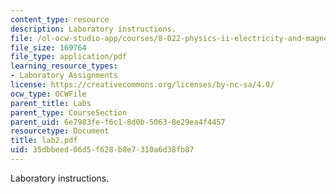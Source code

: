 ```yaml
---
content_type: resource
description: Laboratory instructions.
file: /ol-ocw-studio-app/courses/8-022-physics-ii-electricity-and-magnetism-fall-2004/35dbbeed06d5f628b8e7310a6d38fb87_lab2.pdf
file_size: 169764
file_type: application/pdf
learning_resource_types:
- Laboratory Assignments
license: https://creativecommons.org/licenses/by-nc-sa/4.0/
ocw_type: OCWFile
parent_title: Labs
parent_type: CourseSection
parent_uid: 6e7983fe-f6c1-8d0b-5063-8e29ea4f4457
resourcetype: Document
title: lab2.pdf
uid: 35dbbeed-06d5-f628-b8e7-310a6d38fb87
---
```

Laboratory instructions.